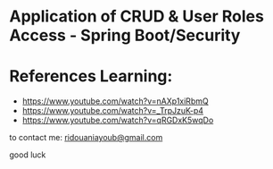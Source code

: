 # Application of CRUD &amp; User Roles Access - Spring Boot/Security

# References Learning:

- https://www.youtube.com/watch?v=nAXp1xiRbmQ
- https://www.youtube.com/watch?v=_TrpJzuK-p4
- https://www.youtube.com/watch?v=qRGDxK5wqDo

to contact me: ridouaniayoub@gmail.com

good luck
